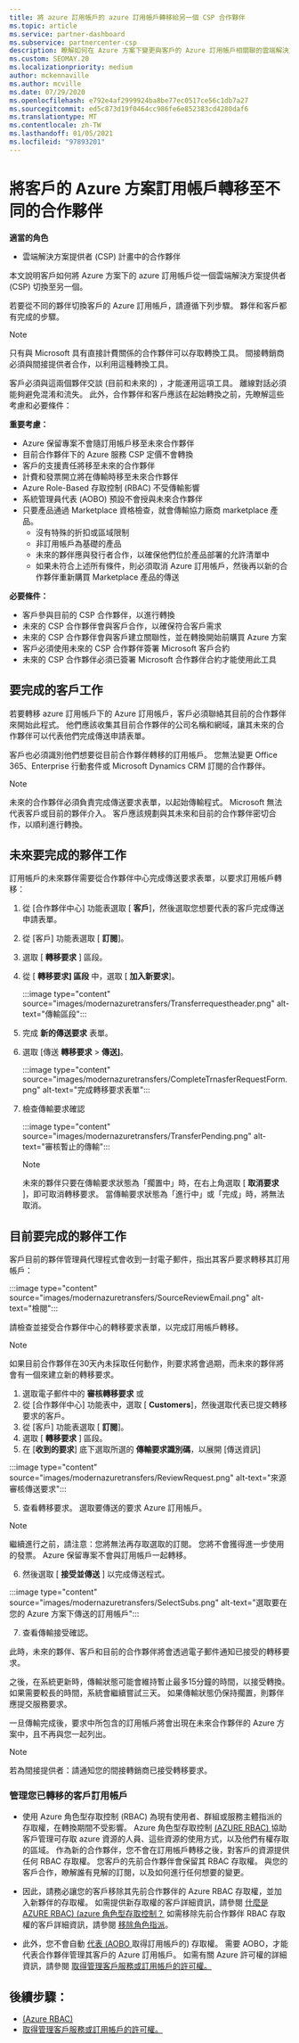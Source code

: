 ```yaml
---
title: 將 azure 訂用帳戶的 azure 訂用帳戶轉移給另一個 CSP 合作夥伴
ms.topic: article
ms.service: partner-dashboard
ms.subservice: partnercenter-csp
description: 瞭解如何在 Azure 方案下變更與客戶的 Azure 訂用帳戶相關聯的雲端解決方案提供者方案合作夥伴。
ms.custom: SEOMAY.20
ms.localizationpriority: medium
author: mckennaville
ms.author: mcville
ms.date: 07/29/2020
ms.openlocfilehash: e792e4af2999924ba8be77ec0517ce56c1db7a27
ms.sourcegitcommit: ed5c873d19f0464cc986fe6e852383cd4280daf6
ms.translationtype: MT
ms.contentlocale: zh-TW
ms.lasthandoff: 01/05/2021
ms.locfileid: "97893201"
---
```

# <a name="transfer-a-customers-azure-plan-subscriptions-to-a-different-partner"></a>將客戶的 Azure 方案訂用帳戶轉移至不同的合作夥伴

**適當的角色**

- 雲端解決方案提供者 (CSP) 計畫中的合作夥伴

本文說明客戶如何將 Azure 方案下的 azure 訂用帳戶從一個雲端解決方案提供者 (CSP) 切換至另一個。

若要從不同的夥伴切換客戶的 Azure 訂用帳戶，請遵循下列步驟。 夥伴和客戶都有完成的步驟。

>[!Note]  
>只有與 Microsoft 具有直接計費關係的合作夥伴可以存取轉換工具。 間接轉銷商必須與間接提供者合作，以利用這種轉換工具。

客戶必須與這兩個夥伴交談 (目前和未來的) ，才能運用這項工具。 離線對話必須能夠避免混淆和流失。 此外，合作夥伴和客戶應該在起始轉換之前，先瞭解這些考慮和必要條件：

**重要考慮：**

- Azure 保留專案不會隨訂用帳戶移至未來合作夥伴
- 目前合作夥伴下的 Azure 服務 CSP 定價不會轉換  
- 客戶的支援責任將移至未來的合作夥伴
- 計費和發票開立將在傳輸時移至未來合作夥伴
- Azure Role-Based 存取控制 (RBAC) 不受傳輸影響
- 系統管理員代表 (AOBO) 預設不會授與未來合作夥伴
- 只要產品通過 Marketplace 資格檢查，就會傳輸協力廠商 marketplace 產品。
    - 沒有特殊的折扣或區域限制
    - 非訂用帳戶為基礎的產品
    - 未來的夥伴應與發行者合作，以確保他們位於產品部署的允許清單中
    - 如果未符合上述所有條件，則必須取消 Azure 訂用帳戶，然後再以新的合作夥伴重新購買 Marketplace 產品的傳送

**必要條件：**

- 客戶參與目前的 CSP 合作夥伴，以進行轉換
- 未來的 CSP 合作夥伴會與客戶合作，以確保符合客戶需求
- 未來的 CSP 合作夥伴會與客戶建立關聯性，並在轉換開始前購買 Azure 方案  
- 客戶必須使用未來的 CSP 合作夥伴簽署 Microsoft 客戶合約
- 未來的 CSP 合作夥伴必須已簽署 Microsoft 合作夥伴合約才能使用此工具

## <a name="customer-tasks-to-be-completed"></a>要完成的客戶工作

若要轉移 azure 訂用帳戶下的 Azure 訂用帳戶，客戶必須聯絡其目前的合作夥伴來開始此程式。 他們應該收集其目前合作夥伴的公司名稱和網域，讓其未來的合作夥伴可以代表他們完成傳送申請表單。

客戶也必須識別他們想要從目前合作夥伴轉移的訂用帳戶。 您無法變更 Office 365、Enterprise 行動套件或 Microsoft Dynamics CRM 訂閱的合作夥伴。

>[!Note]  
>未來的合作夥伴必須負責完成傳送要求表單，以起始傳輸程式。 Microsoft 無法代表客戶或目前的夥伴介入。 客戶應該規劃與其未來和目前的合作夥伴密切合作，以順利進行轉換。

## <a name="future-partner-tasks-to-be-completed"></a>未來要完成的夥伴工作

訂用帳戶的未來夥伴需要從合作夥伴中心完成傳送要求表單，以要求訂用帳戶轉移：

1.  從 [合作夥伴中心] 功能表選取 [ **客戶**]，然後選取您想要代表的客戶完成傳送申請表單。
2.  從 [客戶] 功能表選取 [ **訂閱**]。
3.  選取 [ **轉移要求** ] 區段。
4.  從 [ **轉移要求] 區段** 中，選取 [ **加入新要求**]。

    :::image type="content" source="images/modernazuretransfers/Transferrequestheader.png" alt-text="傳輸區段":::

5.  完成 **新的傳送要求** 表單。

6.  選取 [傳送 **轉移要求**  >  **傳送]**。

    :::image type="content" source="images/modernazuretransfers/CompleteTrnasferRequestForm.png" alt-text="完成轉移要求表單":::

7.  檢查傳輸要求確認

    :::image type="content" source="images/modernazuretransfers/TransferPending.png" alt-text="審核暫止的傳輸":::

    >[!Note]
    >未來的夥伴只要在傳輸要求狀態為「擱置中」時，在右上角選取 [ **取消要求** ]，即可取消轉移要求。 當傳輸要求狀態為「進行中」或「完成」時，將無法取消。

## <a name="current-partner-tasks-to-be-completed"></a>目前要完成的夥伴工作

客戶目前的夥伴管理員代理程式會收到一封電子郵件，指出其客戶要求轉移其訂用帳戶：

:::image type="content" source="images/modernazuretransfers/SourceReviewEmail.png" alt-text="檢閱":::

請檢查並接受合作夥伴中心的轉移要求表單，以完成訂用帳戶轉移。

>[!Note]  
>如果目前合作夥伴在30天內未採取任何動作，則要求將會過期，而未來的夥伴將會有一個來建立新的轉移要求。

1.  選取電子郵件中的 **審核轉移要求** 或
1.  從 [合作夥伴中心] 功能表中，選取 [ **Customers**]，然後選取代表已提交轉移要求的客戶。
2.  從 [客戶] 功能表選取 [ **訂閱**]。
3.  選取 [ **轉移要求** ] 區段。
4.  在 [**收到的要求**] 底下選取所選的 **傳輸要求識別碼**，以展開 [傳送資訊]

:::image type="content" source="images/modernazuretransfers/ReviewRequest.png" alt-text="來源審核傳送要求":::

5.  查看轉移要求。 選取要傳送的要求 Azure 訂用帳戶。

>[!Note]  
> 繼續進行之前，請注意：您將無法再存取選取的訂閱。
> 您將不會獲得進一步使用的發票。
> Azure 保留專案不會與訂用帳戶一起轉移。

6.  然後選取 [ **接受並傳送** ] 以完成傳送程式。

:::image type="content" source="images/modernazuretransfers/SelectSubs.png" alt-text="選取要在您的 Azure 方案下傳送的訂用帳戶":::

7.  查看傳輸接受確認。

   此時，未來的夥伴、客戶和目前的合作夥伴將會透過電子郵件通知已接受的轉移要求。

   之後，在系統更新時，傳輸狀態可能會維持暫止最多15分鐘的時間，以接受轉換。 如果需要較長的時間，系統會繼續嘗試三天。 如果傳輸狀態仍保持擱置，則夥伴應提交服務要求。

   一旦傳輸完成後，要求中所包含的訂用帳戶將會出現在未來合作夥伴的 Azure 方案中，且不再與您一起列出。

>[!Note]  
>若為間接提供者：請通知您的間接轉銷商已接受轉移要求。

### <a name="managing-your-transferred-customer-subscriptions"></a>管理您已轉移的客戶訂用帳戶
- 使用 Azure 角色型存取控制 (RBAC) 為現有使用者、群組或服務主體指派的存取權，在轉換期間不受影響。 Azure 角色型存取控制 [ (AZURE RBAC) ](/azure/role-based-access-control/overview) 協助客戶管理可存取 azure 資源的人員、這些資源的使用方式，以及他們有權存取的區域。 作為新的合作夥伴，您不會在訂用帳戶轉移之後，對客戶的資源提供任何 RBAC 存取權。 您客戶的先前合作夥伴會保留其 RBAC 存取權。 與您的客戶合作，瞭解誰有見解的訂閱，以及如何進行任何想要的變更。

- 因此，請務必讓您的客戶移除其先前合作夥伴的 Azure RBAC 存取權，並加入新夥伴的存取權。 如需提供新存取權的客戶詳細資訊，請參閱 [什麼是 AZURE RBAC)  (azure 角色型存取控制？](/azure/role-based-access-control/overview) 如需移除先前合作夥伴 RBAC 存取權的客戶詳細資訊，請參閱 [移除角色指派](/azure/role-based-access-control/role-assignments-portal#remove-a-role-assignment)。

- 此外，您不會自動 [代表 (AOBO ](https://channel9.msdn.com/Series/cspdev/Module-11-Admin-On-Behalf-Of-AOBO) 取得訂用帳戶的) 存取權。 需要 AOBO，才能代表合作夥伴管理其客戶的 Azure 訂用帳戶。 如需有關 Azure 許可權的詳細資訊，請參閱 [取得管理客戶服務或訂用帳戶的許可權。](./customers-revoke-admin-privileges.md)

## <a name="next-steps"></a>後續步驟：

- [ (Azure RBAC) ](/azure/role-based-access-control/overview)
- [取得管理客戶服務或訂用帳戶的許可權。](./customers-revoke-admin-privileges.md)
